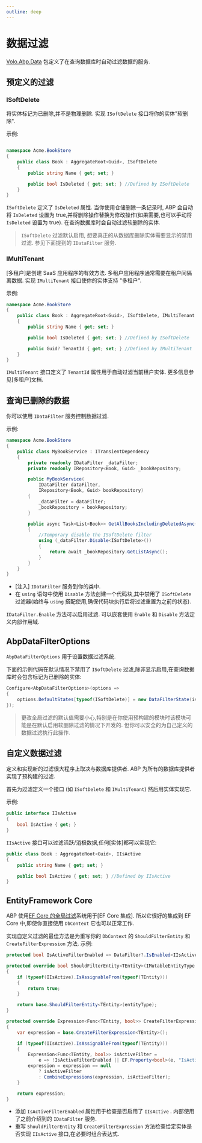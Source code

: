 ```yaml
---
outline: deep
---
```


# 数据过滤

[Volo.Abp.Data](https://www.nuget.org/packages/Volo.Abp.Data) 包定义了在查询数据库时自动过滤数据的服务.

## 预定义的过滤

### ISoftDelete

将实体标记为已删除,并不是物理删除. 实现 `ISoftDelete` 接口将你的实体"软删除".

示例:

```csharp

namespace Acme.BookStore
{
    public class Book : AggregateRoot<Guid>, ISoftDelete
    {
        public string Name { get; set; }

        public bool IsDeleted { get; set; } //Defined by ISoftDelete
    }
}
```

`ISoftDelete` 定义了 `IsDeleted` 属性. 当你使用仓储删除一条记录时, ABP 会自动将 `IsDeleted` 设置为 true,并将删除操作替换为修改操作(如果需要,也可以手动将 `IsDeleted` 设置为 true). 在查询数据库时会自动过滤软删除的实体.

> `ISoftDelete` 过滤默认启用, 想要真正的从数据库删除实体需要显示的禁用过滤. 参见下面提到的 `IDataFilter` 服务.

### IMultiTenant

[多租户]是创建 SaaS 应用程序的有效方法. 多租户应用程序通常需要在租户间隔离数据. 实现 `IMultiTenant` 接口使你的实体支持 "多租户".

示例:

```csharp
namespace Acme.BookStore
{
    public class Book : AggregateRoot<Guid>, ISoftDelete, IMultiTenant
    {
        public string Name { get; set; }

        public bool IsDeleted { get; set; } //Defined by ISoftDelete

        public Guid? TenantId { get; set; } //Defined by IMultiTenant
    }
}
```

`IMultiTenant` 接口定义了 `TenantId` 属性用于自动过滤当前租户实体. 更多信息参见[多租户]文档.

## 查询已删除的数据

你可以使用 `IDataFilter` 服务控制数据过滤.

示例:

```csharp
namespace Acme.BookStore
{
    public class MyBookService : ITransientDependency
    {
        private readonly IDataFilter _dataFilter;
        private readonly IRepository<Book, Guid> _bookRepository;

        public MyBookService(
            IDataFilter dataFilter,
            IRepository<Book, Guid> bookRepository)
        {
            _dataFilter = dataFilter;
            _bookRepository = bookRepository;
        }

        public async Task<List<Book>> GetAllBooksIncludingDeletedAsync()
        {
            //Temporary disable the ISoftDelete filter
            using (_dataFilter.Disable<ISoftDelete>())
            {
                return await _bookRepository.GetListAsync();
            }
        }
    }
}
```

- [注入] `IDataFilter` 服务到你的类中.
- 在 `using` 语句中使用 `Disable` 方法创建一个代码块,其中禁用了 `ISoftDelete` 过滤器(始终与 `using` 搭配使用,确保代码块执行后将过滤重置为之前的状态).

`IDataFilter.Enable` 方法可以启用过滤. 可以嵌套使用 `Enable` 和 `Disable` 方法定义内部作用域.

## AbpDataFilterOptions

`AbpDataFilterOptions` 用于设置数据过滤系统.

下面的示例代码在默认情况下禁用了 `ISoftDelete` 过滤,除非显示启用,在查询数据库时会包含标记为已删除的实体:

```csharp
Configure<AbpDataFilterOptions>(options =>
{
    options.DefaultStates[typeof(ISoftDelete)] = new DataFilterState(isEnabled: false);
});
```

> 更改全局过滤的默认值需要小心,特别是在你使用预构建的模块时该模块可能是在默认启用软删除过滤的情况下开发的. 但你可以安全的为自己定义的数据过滤执行此操作.

## 自定义数据过滤

定义和实现新的过滤很大程序上取决与数据库提供者. ABP 为所有的数据库提供者实现了预构建的过滤.

首先为过滤定义一个接口 (如 `ISoftDelete` 和 `IMultiTenant`) 然后用实体实现它.

示例:

```csharp
public interface IIsActive
{
    bool IsActive { get; }
}
```

`IIsActive` 接口可以过滤活跃/消极数据,任何[实体]都可以实现它:

```csharp
public class Book : AggregateRoot<Guid>, IIsActive
{
    public string Name { get; set; }

    public bool IsActive { get; set; } //Defined by IIsActive
}
```

## EntityFramework Core

ABP 使用[EF Core 的全局过滤](https://docs.microsoft.com/en-us/ef/core/querying/filters)系统用于[EF Core 集成]. 所以它很好的集成到 EF Core 中,即使你直接使用 `DbContext` 它也可以正常工作.

实现自定义过滤的最佳方法是为重写你的 `DbContext` 的 `ShouldFilterEntity` 和 `CreateFilterExpression` 方法. 示例:

```csharp
protected bool IsActiveFilterEnabled => DataFilter?.IsEnabled<IIsActive>() ?? false;

protected override bool ShouldFilterEntity<TEntity>(IMutableEntityType entityType)
{
    if (typeof(IIsActive).IsAssignableFrom(typeof(TEntity)))
    {
        return true;
    }

    return base.ShouldFilterEntity<TEntity>(entityType);
}

protected override Expression<Func<TEntity, bool>> CreateFilterExpression<TEntity>()
{
    var expression = base.CreateFilterExpression<TEntity>();

    if (typeof(IIsActive).IsAssignableFrom(typeof(TEntity)))
    {
        Expression<Func<TEntity, bool>> isActiveFilter =
            e => !IsActiveFilterEnabled || EF.Property<bool>(e, "IsActive");
        expression = expression == null
            ? isActiveFilter
            : CombineExpressions(expression, isActiveFilter);
    }

    return expression;
}
```

- 添加 `IsActiveFilterEnabled` 属性用于检查是否启用了 `IIsActive` . 内部使用了之前介绍到的 `IDataFilter` 服务.
- 重写 `ShouldFilterEntity` 和 `CreateFilterExpression` 方法检查给定实体是否实现 `IIsActive` 接口,在必要时组合表达式.
